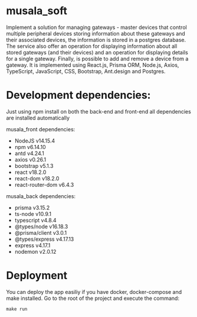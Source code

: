 # musala_soft
Implement a solution for managing gateways - master devices that control multiple peripheral devices storing information about these gateways and their associated devices, the information is stored in a postgres database. The service also offer an operation for displaying information about all stored gateways (and their devices) and an operation for displaying details for a single gateway. Finally, is possible to add and remove a device from a gateway. It is implemented using React.js, Prisma ORM, Node.js, Axios, TypeScript, JavaScript, CSS, Bootstrap, Ant.design and Postgres.

# Development dependencies:

Just using npm install on both the back-end and front-end all dependencies are installed automatically

musala_front dependencies:

- NodeJS v14.15.4
- npm v6.14.10
- antd v4.24.1
- axios v0.26.1
- bootstrap v5.1.3
- react v18.2.0
- react-dom v18.2.0
- react-router-dom v6.4.3

musala_back dependencies:

- prisma v3.15.2
- ts-node v10.9.1
- typescript v4.8.4
- @types/node v16.18.3
- @prisma/client v3.0.1
- @types/express v4.17.13
- express v4.17.1
- nodemon v2.0.12

# Deployment

You can deploy the app easiliy if you have docker, docker-compose and make installed. Go to the root of the project and execute the command:

`make run`
